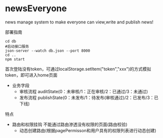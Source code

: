 # newsEveryone

 news manage system to make everyone can view,write and publish  news!

 部署指南
 ```shell
 cd db
 #启动接口服务
 json-server --watch db.json --port 8000 
 cd ..
 npm start
```
 首次登陆没有token，可通过localStorage.setItem("token","xxx")的方式模拟token，即可进入home页面

* 业务字段
  * 审核流程 auditState(0：未审核/1：正在审核/2：已通过/3：未通过)
  * 发布流程 publishState(0：未发布/1：待发布(审核通过)/2：已发布/3：已下线)

特点
* 路由和权限挂钩 不能通过路由渗透没有权限的页面(路由校验)
  * 动态创建路由(根据pagePermisson和用户具有的权限列表进行动态创建)
